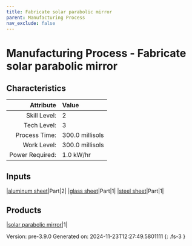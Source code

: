 ```yaml
---
title: Fabricate solar parabolic mirror
parent: Manufacturing Process
nav_exclude: false
---
```

# Manufacturing Process - Fabricate solar parabolic mirror


## Characteristics

| Attribute      | Value |
|--------:|:------|
|Skill Level:|2|
|Tech Level:|3|
|Process Time:|300.0 millisols|
|Work Level:|300.0 millisols|
|Power Required:|1.0 kW/hr|

## Inputs

|[aluminum sheet](../part/aluminum-sheet.html)|Part|2|
|[glass sheet](../part/glass-sheet.html)|Part|1|
|[steel sheet](../part/steel-sheet.html)|Part|1|

## Products

|[solar parabolic mirror](../part/solar-parabolic-mirror.html)|1|


Version: pre-3.9.0 Generated on: 2024-11-23T12:27:49.5801111
{: .fs-3 }

